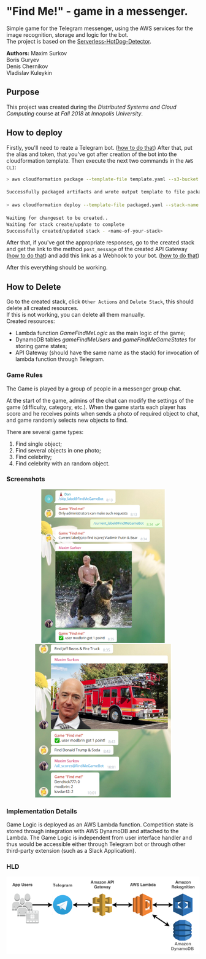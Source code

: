 # "Find Me!" - game in a messenger.

Simple game for the Telegram messenger, using the AWS services for the image recognition, storage and logic for the bot.\
The project is based on the [Serverless-HotDog-Detector](https://github.com/aws-samples/serverless-hotdog-detector).

**Authors:**
Maxim Surkov\
Boris Guryev\
Denis Chernikov\
Vladislav Kuleykin

## Purpose
This project was created during the *Distributed Systems and Cloud Computing* course at *Fall 2018* at *Innopolis University*.

## How to deploy

Firstly, you'll need to reate a Telegram bot. ([how to do that](https://core.telegram.org/bots#6-botfather))
After that, put the alias and token, that you've got after creation of the bot into the cloudformation template.
Then execute the next two commands in the `AWS CLI`:

```bash
> aws cloudformation package --template-file template.yaml --s3-bucket <name-of-your-bucket> --output-template-file packaged.yaml

Successfully packaged artifacts and wrote output template to file packaged.yaml.

> aws cloudformation deploy --template-file packaged.yaml --stack-name <name-of-your-stack> --capabilities CAPABILITY_IAM

Waiting for changeset to be created..
Waiting for stack create/update to complete
Successfully created/updated stack - <name-of-your-stack>
```

After that, if you've got the appropriate responses, go to the created stack and get the link to the method `post_message` of the created API Gateway ([how to do that](https://docs.aws.amazon.com/apigateway/latest/developerguide/how-to-call-api.html#how-to-call-api-console)) and add this link as a Webhook to your bot. ([how to do that](https://core.telegram.org/bots/api#setwebhook))

After this everything should be working.

## How to Delete

Go to the created stack, click `Other Actions` and `Delete Stack`, this should delete all created resources.\
If this is not working, you can delete all them manually.\
Created resources:
* Lambda function *GameFindMeLogic* as the main logic of the game;
* DynamoDB tables *gameFindMeUsers* and *gameFindMeGameStates* for storing game states;
* API Gateway (should have the same name as the stack) for invocation of lambda function through Telegram.

### Game Rules
The Game is played by a group of people in a messenger group chat.

At the start of the game, admins of the chat can modify the settings of the game (difficulty, category, etc.). When the game starts each player has score and he receives points when sends a photo of required object to chat, and game randomly selects new objects to find.

There are several game types:
1) Find single object;
2) Find several objects in one photo;
3) Find celebrity;
4) Find celebrity with an random object.

### Screenshots
<p align="center">
  <img src="images/example_1.png" height="400" alt="Telegram Chat">
  <img src="images/example_2.png" height="400" alt="Telegram Chat">
</p>


### Implementation Details
Game Logic is deployed as an AWS Lambda function. Competition state is stored through integration with AWS DynamoDB and attached to the Lambda. The Game Logic is independent from user interface handler and thus would be accessible either through Telegram bot or through other third-party extension (such as a Slack Application).

### HLD
![](images/Architecture.png)
